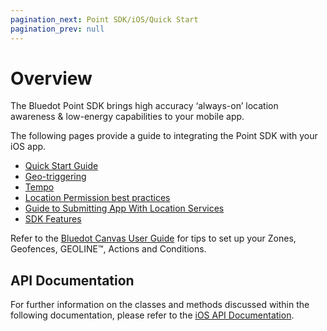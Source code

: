 ```yaml
---
pagination_next: Point SDK/iOS/Quick Start
pagination_prev: null
---
```


Overview
=======

The Bluedot Point SDK brings high accuracy ‘always-on’ location awareness & low-energy capabilities to your mobile app.

The following pages provide a guide to integrating the Point SDK with your iOS app.

*   [Quick Start Guide](./Quick%20Start.md)
*   [Geo-triggering](./Geo-triggering.md)
*   [Tempo](./Tempo.md)
*   [Location Permission best practices](./Location%20Permission%20Best%20Practices.md)
*   [Guide to Submitting App With Location Services](../../../Implementation%20and%20Best%20Practices%20Guides/Submitting%20apps%20with%20location%20services%20guide.md)
*   [SDK Features](./Features/App%20restart%20notification.md)

Refer to the [Bluedot Canvas User Guide](../../../Canvas/Overview.md) for tips to set up your Zones, Geofences, GEOLINE™, Actions and Conditions.

API Documentation
-----------------

For further information on the classes and methods discussed within the following documentation, please refer to the [iOS API Documentation](https://ios-docs.bluedot.io/).